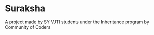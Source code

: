 # Suraksha
A project made by SY VJTI students under the Inheritance program by Community of Coders 
